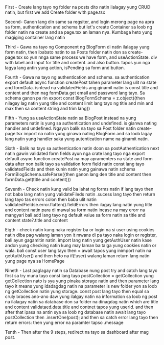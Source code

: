 First - Create lang tayo ng folder na posts dito natin ilalagay yung CRUD natin, but first we add Create folder with page.tsx

Second- Ganon lang din same sa regsiter, and login merong page na apra sa form, authentication and schema but let's create Container sa loob ng folder natin na create and sa page.tsx an laman nya. Kumbaga heto yung magiging container lang natin 

Third - Gawa na tayo ng Component ng BlogForm di natin ilalagay yung form natin, then ibabato natin to sa Posts folder natin don sa create-page.tsx so yun nnga same process we have form, and useActionState. div with label and input for title and content. and also button. tapos yun nga lagya lang antin yung action, isPending sa form and button. 

Fourth - Gawa na tayo ng authentication and schema. sa authentication export default async function createPost tahen parameter lang ulit na state and formData. isntead na validatedFields ang ginamit natin is const title and content and then nag formData.get email and password lang tayo. Sa schema ganon pa rin export const BlogFormSchema = z.object({then nilagay lag natin yung title and content limit lang tayo ng title and min and max then sa content string and trim lang})

Fifth - Yung sa useActionState natin sa BlogPost instead na yung parameters natin is yung sa authentication and undefined. is gianwa nating handler and undefined. Ngayon balik na tayo sa Post folder natin create-page.tsx import na natin yung ginawa nating BlogForm and sa loob lagay lang natin yung handler saka yung autentication name na ginamit natin.

Sixth - Balik na tayo sa authentication natin doon sa postAuthentication next natin gawin validated form fields ayun nga crate lang tayo nga export default async function createPost na may apramenters na state and form data after non balik tayo sa validation form field natin const lang tayo validatedFields and then kunin natin yung gainawa natin schema FormBlogSchema.safeParse({then ganon lang den title and content then formData.get(title and content)})

Seventh - Check natin kung valid ba lahat ng forms natin if lang tayo then not baba lang natin yung validateFileds natin .sucess lang tayo then return lang tayo tas errors colon then baba ulit natin validatedFieldse.error.flatten().fieldErrors then ilagay lang natin yung title and content natin para di mawal sa form natin incase na may erorr na mangyari bali add lang tayo ng default value sa form natin sa title and content state?.title and content

Eigth - check natin kung naka register ba or login na si user using cookies natin diba pag walang laman yon it mwans di pa tayo naka login or register, bali ayun gagamitin natin. import lang natin yung getAuthUser natin kase andon yung checking natin kung may laman ba talga yung cookies natin or wala. bali const user lang tayo then = await tapos yung inimport natin na getAuthUser() and then heto na if(!user) walang laman return lang natin yung page nya sa HomePage

Nineth - Last paglagay natin sa Database nung post try and catch lang tayo first sa try muna tayo const lang tayo postCollection = getCollection yung getCollection nato is sya yung pinaka storage natin and then parameter lang tayo it means yung idadagdag natin na parameter is new folder yon sa loob ng getCollection natin yung storage. const post lang tayo then equal sa cruly braces ano-ano daw yung ilalgay natin na information sa loob ng post na ilalagay natin sa database don sa folder na dinagdag natin which are title and content validataed.data.title and contnet tapos yung userId. and then after that ipasa na antin sya sa loob ng database natin await lang tayo postCollection then .insertOne(post); and then sa catch error lang tayo then return errors: then yung error na paramter tapso .message

Tenth - Then after the 9 steps, redirect na tayo sa dashboard after mag post.

